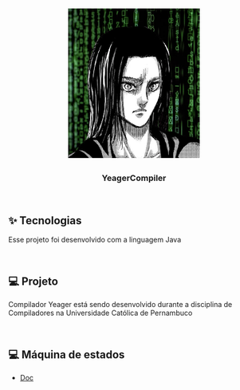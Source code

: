 <h1 align="center">
  <img alt="logo" title="Yeager Compiler" src="https://github.com/alysonfarias/Compilador/blob/main/ErenCompiler.png" height=300px  />
</h1>
<h3 align="center">YeagerCompiler</h3>
<br>

## ✨ Tecnologias
Esse projeto foi desenvolvido com a linguagem Java

<br>

## 💻 Projeto
Compilador Yeager está sendo desenvolvido durante a disciplina de Compiladores na Universidade Católica de Pernambuco

<br>

## 💻 Máquina de estados
- [Doc](https://docs.google.com/document/d/1HFXHf4Gp0Qv7MFmHYBPp3p9s5gGwdR4SkSwlaCZqT6g/edit)

<br>

